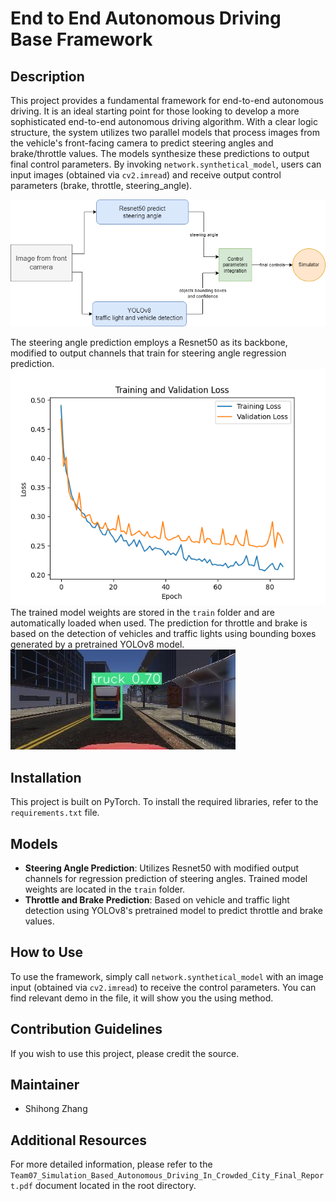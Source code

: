 # End to End Autonomous Driving Base Framework

## Description

This project provides a fundamental framework for end-to-end autonomous driving. It is an ideal starting point for those looking to develop a more sophisticated end-to-end autonomous driving algorithm. With a clear logic structure, the system utilizes two parallel models that process images from the vehicle's front-facing camera to predict steering angles and brake/throttle values. The models synthesize these predictions to output final control parameters. By invoking `network.synthetical_model`, users can input images (obtained via `cv2.imread`) and receive output control parameters (brake, throttle, steering_angle).

![system_architecture](figures%2FFigure2.drawio.png)

The steering angle prediction employs a Resnet50 as its backbone, modified to output channels that train for steering angle regression prediction.
![training_loss](figures%2F128%200.0005%2085epoch.png)
The trained model weights are stored in the `train` folder and are automatically loaded when used. The prediction for throttle and brake is based on the detection of vehicles and traffic lights using bounding boxes generated by a pretrained YOLOv8 model.
![yolov8.jpg](figures%2Fyolov8.jpg)
## Installation

This project is built on PyTorch. To install the required libraries, refer to the `requirements.txt` file.

## Models

- **Steering Angle Prediction**: Utilizes Resnet50 with modified output channels for regression prediction of steering angles. Trained model weights are located in the `train` folder.
- **Throttle and Brake Prediction**: Based on vehicle and traffic light detection using YOLOv8's pretrained model to predict throttle and brake values.

## How to Use

To use the framework, simply call `network.synthetical_model` with an image input (obtained via `cv2.imread`) to receive the control parameters.
You can find relevant demo in the file, it will show you the using method.

## Contribution Guidelines

If you wish to use this project, please credit the source.

## Maintainer

- Shihong Zhang

## Additional Resources

For more detailed information, please refer to the `Team07_Simulation_Based_Autonomous_Driving_In_Crowded_City_Final_Report.pdf` document located in the root directory.


